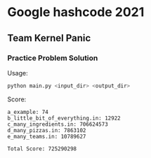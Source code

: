 # Google hashcode 2021

## Team Kernel Panic

### Practice Problem Solution

Usage:

```bash
python main.py <input_dir> <output_dir>
```

Score:

```
a_example: 74
b_little_bit_of_everything.in: 12922
c_many_ingredients.in: 706624573
d_many_pizzas.in: 7863102
e_many_teams.in: 10789627

Total Score: 725290298
```
